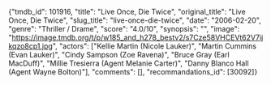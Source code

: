 {"tmdb_id": 101916, "title": "Live Once, Die Twice", "original_title": "Live Once, Die Twice", "slug_title": "live-once-die-twice", "date": "2006-02-20", "genre": "Thriller / Drame", "score": "4.0/10", "synopsis": "", "image": "https://image.tmdb.org/t/p/w185_and_h278_bestv2/s7Cze58VHCEVt62V7ijkqzo8cp1.jpg", "actors": ["Kellie Martin (Nicole Lauker)", "Martin Cummins (Evan Lauker)", "Cindy Sampson (Zoe Ravena)", "Bruce Gray (Earl MacDuff)", "Millie Tresierra (Agent Melanie Carter)", "Danny Blanco Hall (Agent Wayne Bolton)"], "comments": [], "recommandations_id": [30092]}